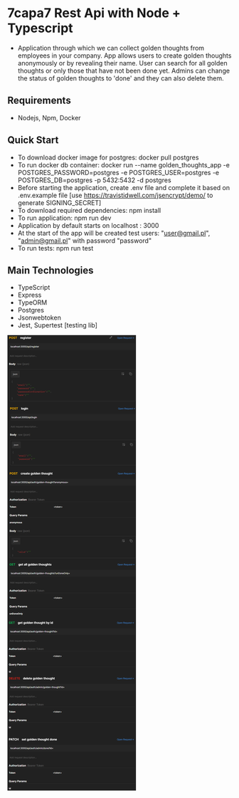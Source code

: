 # 7capa7 Rest Api with Node + Typescript
* Application through which we can collect golden thoughts from employees in your company. App allows users to create golden thoughts anonymously or by revealing their name. User can search for all golden thoughts or only those that have not been done yet. Admins can change the status of golden thoughts to 'done' and they can also delete them.

## Requirements
* Nodejs, Npm, Docker

## Quick Start
* To download docker image for postgres: docker pull postgres
* To run docker db container: docker run --name golden_thoughts_app -e POSTGRES_PASSWORD=postgres -e POSTGRES_USER=postgres -e POSTGRES_DB=postgres -p 5432:5432 -d postgres
* Before starting the application, create .env file and complete it based on .env.example file [use https://travistidwell.com/jsencrypt/demo/ to generate SIGNING_SECRET]
* To download required dependencies: npm install
* To run application: npm run dev
* Application by default starts on localhost : 3000
* At the start of the app will be created test users: "user@gmail.pl", "admin@gmail.pl" with password "password"
* To run tests: npm run test

## Main Technologies
* TypeScript
* Express
* TypeORM
* Postgres
* Jsonwebtoken
* Jest, Supertest [testing lib]

![postman](postman.png)
